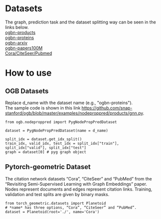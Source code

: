 # Datasets
The graph, prediction task and the dataset splitting way can be seen in the links below.  
[ogbn-products](https://ogb.stanford.edu/docs/nodeprop/#ogbn-products)  
[ogbn-proteins](https://ogb.stanford.edu/docs/nodeprop/#ogbn-proteins)   
[ogbn-arxiv](https://ogb.stanford.edu/docs/nodeprop/#ogbn-arxiv)     
[ogbn-papers100M](https://ogb.stanford.edu/docs/nodeprop/#ogbn-papers100M)   
[Cora/CiteSeer/Pubmed](https://pytorch-geometric.readthedocs.io/en/latest/modules/datasets.html#torch_geometric.datasets.Planetoid)   

# How to use
## OGB Datasets
Replace d_name with  the dataset name (e.g., "ogbn-proteins").  
The sample code is shown in this link https://github.com/snap-stanford/ogb/blob/master/examples/nodeproppred/products/gnn.py.

```
from ogb.nodeproppred import PygNodePropPredDataset

dataset = PygNodePropPredDataset(name = d_name) 

split_idx = dataset.get_idx_split()
train_idx, valid_idx, test_idx = split_idx["train"], split_idx["valid"], split_idx["test"]
graph = dataset[0] # pyg graph object
```

## Pytorch-geometric Dataset
The citation network datasets “Cora”, “CiteSeer” and “PubMed” from the “Revisiting Semi-Supervised Learning with Graph Embeddings” paper. Nodes represent documents and edges represent citation links. Training, validation and test splits are given by binary masks.
```
from torch_geometric.datasets import Planetoid
# *name* has three options, “Cora”, “CiteSeer” and “PubMed”.
dataset = Planetoid(root='./', name='Cora') 
```
